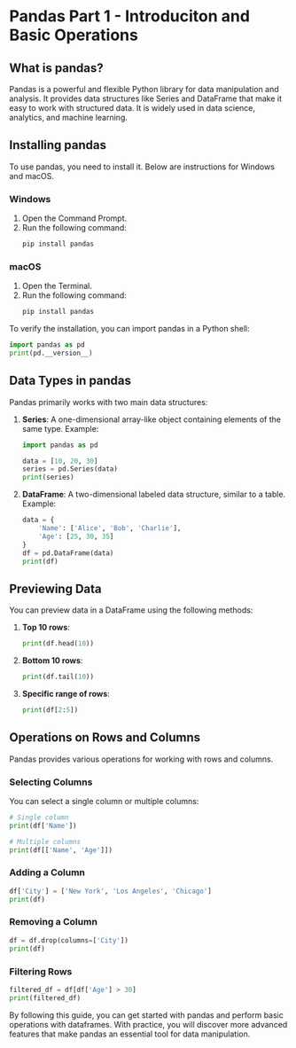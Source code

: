 # Pandas Part 1 - Introduciton and Basic Operations

## What is pandas?

Pandas is a powerful and flexible Python library for data manipulation and analysis. It provides data structures like Series and DataFrame that make it easy to work with structured data. It is widely used in data science, analytics, and machine learning.

## Installing pandas

To use pandas, you need to install it. Below are instructions for Windows and macOS.

### Windows
1. Open the Command Prompt.
2. Run the following command:
    ```bash
    pip install pandas
    ```

### macOS
1. Open the Terminal.
2. Run the following command:
    ```bash
    pip install pandas
    ```

To verify the installation, you can import pandas in a Python shell:
```python
import pandas as pd
print(pd.__version__)
```

## Data Types in pandas

Pandas primarily works with two main data structures:

1. **Series**: A one-dimensional array-like object containing elements of the same type.
    Example:
    ```python
    import pandas as pd

    data = [10, 20, 30]
    series = pd.Series(data)
    print(series)
    ```

2. **DataFrame**: A two-dimensional labeled data structure, similar to a table.
    Example:
    ```python
    data = {
        'Name': ['Alice', 'Bob', 'Charlie'],
        'Age': [25, 30, 35]
    }
    df = pd.DataFrame(data)
    print(df)
    ```

## Previewing Data

You can preview data in a DataFrame using the following methods:

1. **Top 10 rows**:
    ```python
    print(df.head(10))
    ```

2. **Bottom 10 rows**:
    ```python
    print(df.tail(10))
    ```

3. **Specific range of rows**:
    ```python
    print(df[2:5])
    ```

## Operations on Rows and Columns

Pandas provides various operations for working with rows and columns.

### Selecting Columns
You can select a single column or multiple columns:
```python
# Single column
print(df['Name'])

# Multiple columns
print(df[['Name', 'Age']])
```

### Adding a Column
```python
df['City'] = ['New York', 'Los Angeles', 'Chicago']
print(df)
```

### Removing a Column
```python
df = df.drop(columns=['City'])
print(df)
```

### Filtering Rows
```python
filtered_df = df[df['Age'] > 30]
print(filtered_df)
```

By following this guide, you can get started with pandas and perform basic operations with dataframes. With practice, you will discover more advanced features that make pandas an essential tool for data manipulation.
